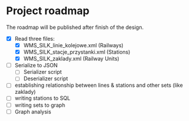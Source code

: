 # Project roadmap
The roadmap will be published after finish of the design.
+ [x] Read three files:
  + [x] WMS_SILK_linie_kolejowe.xml (Railways)
  + [x] WMS_SILK_stacje_przystanki.xml (Stations)
  + [x] WMS_SILK_zaklady.xml (Railway Units)
+ [ ] Serialize to JSON
  + [ ] Serializer script
  + [ ] Deserializer script
+ [ ] establishing relationship between lines & stations and other sets (like zaklady)
+ [ ] writing stations to SQL
+ [ ] writing sets to graph
+ [ ] Graph analysis